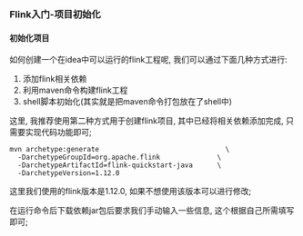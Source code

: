 ### Flink入门-项目初始化

#### 初始化项目
如何创建一个在idea中可以运行的flink工程呢, 我们可以通过下面几种方式进行:
1. 添加flink相关依赖
2. 利用maven命令构建flink工程
3. shell脚本初始化(其实就是把maven命令打包放在了shell中)

这里, 我推荐使用第二种方式用于创建flink项目, 其中已经将相关依赖添加完成, 只需要实现代码功能即可;

```shell
mvn archetype:generate                               \
  -DarchetypeGroupId=org.apache.flink              \
  -DarchetypeArtifactId=flink-quickstart-java      \
  -DarchetypeVersion=1.12.0
```

这里我们使用的flink版本是1.12.0, 如果不想使用该版本可以进行修改;

在运行命令后下载依赖jar包后要求我们手动输入一些信息, 这个根据自己所需填写即可;

